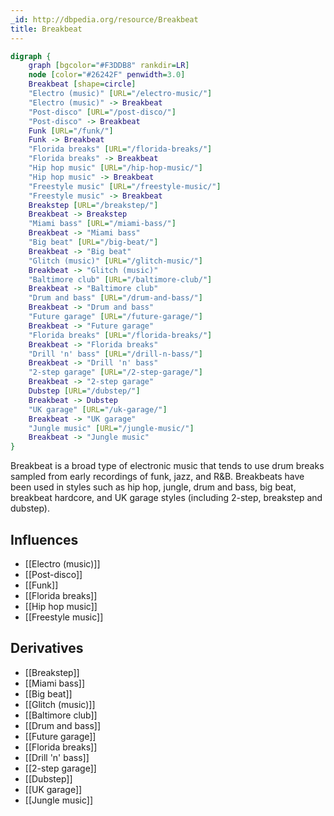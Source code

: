 ```yaml
---
_id: http://dbpedia.org/resource/Breakbeat
title: Breakbeat
---
```


```dot
digraph {
	graph [bgcolor="#F3DDB8" rankdir=LR]
	node [color="#26242F" penwidth=3.0]
	Breakbeat [shape=circle]
	"Electro (music)" [URL="/electro-music/"]
	"Electro (music)" -> Breakbeat
	"Post-disco" [URL="/post-disco/"]
	"Post-disco" -> Breakbeat
	Funk [URL="/funk/"]
	Funk -> Breakbeat
	"Florida breaks" [URL="/florida-breaks/"]
	"Florida breaks" -> Breakbeat
	"Hip hop music" [URL="/hip-hop-music/"]
	"Hip hop music" -> Breakbeat
	"Freestyle music" [URL="/freestyle-music/"]
	"Freestyle music" -> Breakbeat
	Breakstep [URL="/breakstep/"]
	Breakbeat -> Breakstep
	"Miami bass" [URL="/miami-bass/"]
	Breakbeat -> "Miami bass"
	"Big beat" [URL="/big-beat/"]
	Breakbeat -> "Big beat"
	"Glitch (music)" [URL="/glitch-music/"]
	Breakbeat -> "Glitch (music)"
	"Baltimore club" [URL="/baltimore-club/"]
	Breakbeat -> "Baltimore club"
	"Drum and bass" [URL="/drum-and-bass/"]
	Breakbeat -> "Drum and bass"
	"Future garage" [URL="/future-garage/"]
	Breakbeat -> "Future garage"
	"Florida breaks" [URL="/florida-breaks/"]
	Breakbeat -> "Florida breaks"
	"Drill 'n' bass" [URL="/drill-n-bass/"]
	Breakbeat -> "Drill 'n' bass"
	"2-step garage" [URL="/2-step-garage/"]
	Breakbeat -> "2-step garage"
	Dubstep [URL="/dubstep/"]
	Breakbeat -> Dubstep
	"UK garage" [URL="/uk-garage/"]
	Breakbeat -> "UK garage"
	"Jungle music" [URL="/jungle-music/"]
	Breakbeat -> "Jungle music"
}
```

Breakbeat is a broad type of electronic music that tends to use drum breaks sampled from early recordings of funk, jazz, and R&B. Breakbeats have been used in styles such as hip hop, jungle, drum and bass, big beat, breakbeat hardcore, and UK garage styles (including 2-step, breakstep and dubstep).

## Influences
- [[Electro (music)]]
- [[Post-disco]]
- [[Funk]]
- [[Florida breaks]]
- [[Hip hop music]]
- [[Freestyle music]]

## Derivatives
- [[Breakstep]]
- [[Miami bass]]
- [[Big beat]]
- [[Glitch (music)]]
- [[Baltimore club]]
- [[Drum and bass]]
- [[Future garage]]
- [[Florida breaks]]
- [[Drill 'n' bass]]
- [[2-step garage]]
- [[Dubstep]]
- [[UK garage]]
- [[Jungle music]]
